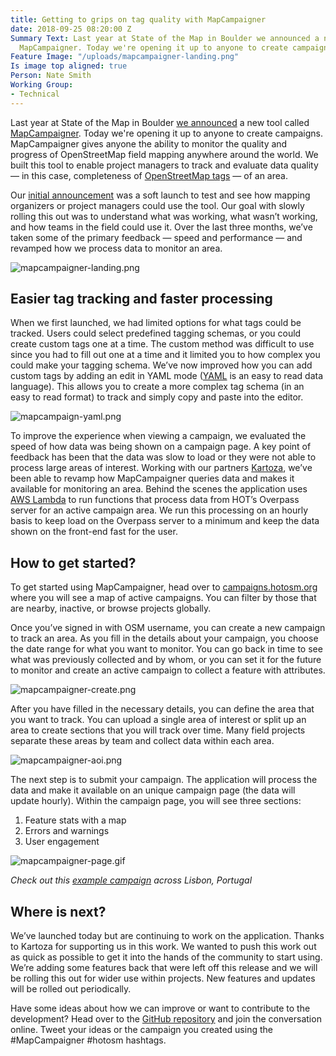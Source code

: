 ```yaml
---
title: Getting to grips on tag quality with MapCampaigner
date: 2018-09-25 08:20:00 Z
Summary Text: Last year at State of the Map in Boulder we announced a new tool called
  MapCampaigner. Today we're opening it up to anyone to create campaigns.
Feature Image: "/uploads/mapcampaigner-landing.png"
Is image top aligned: true
Person: Nate Smith
Working Group:
- Technical
---
```


Last year at State of the Map in Boulder [we announced](https://2017.stateofthemap.us/program/humanitarian-openstreetmap-team.html) a new tool called [MapCampaigner](https://campaigns.hotosm.org/). Today we're opening it up to anyone to create campaigns. MapCampaigner gives anyone the ability to monitor the quality and progress of OpenStreetMap field mapping anywhere around the world. We built this tool to enable project managers to track and evaluate data quality — in this case, completeness of [OpenStreetMap tags](https://wiki.openstreetmap.org/wiki/Tags) — of an area. 

Our [initial announcement](https://www.hotosm.org/updates/2017-08-18_field_mapping_organizer_reaches_first_major_milestone) was a soft launch to test and see how mapping organizers or project managers could use the tool. Our goal with slowly rolling this out was to understand what was working, what wasn’t working, and how teams in the field could use it. Over the last three months, we’ve taken some of the primary feedback — speed and performance — and revamped how we process data to monitor an area. 

![mapcampaigner-landing.png](/uploads/mapcampaigner-landing.png)

## Easier tag tracking and faster processing

When we first launched, we had limited options for what tags could be tracked. Users could select predefined tagging schemas, or you could create custom tags one at a time. The custom method was difficult to use since you had to fill out one at a time and it limited you to how complex you could make your tagging schema. We’ve now improved how you can add custom tags by adding an edit in YAML mode ([YAML](https://en.wikipedia.org/wiki/YAML) is an easy to read data language). This allows you to create a more complex tag schema (in an easy to read format) to track and simply copy and paste into the editor. 

![mapcampaign-yaml.png](/uploads/mapcampaign-yaml.png)

To improve the experience when viewing a campaign, we evaluated the speed of how data was being shown on a campaign page. A key point of feedback has been that the data was slow to load or they were not able to process large areas of interest. Working with our partners [Kartoza](http://kartoza.com), we’ve been able to revamp how MapCampaigner queries data and makes it available for monitoring an area. Behind the scenes the application uses [AWS Lambda](https://aws.amazon.com/lambda/) to run functions that process data from HOT’s Overpass server for an active campaign area. We run this processing on an hourly basis to keep load on the Overpass server to a minimum and keep the data shown on the front-end fast for the user. 

## How to get started?

To get started using MapCampaigner, head over to [campaigns.hotosm.org](https://campaigns.hotosm.org) where you will see a map of active campaigns. You can filter by those that are nearby, inactive, or browse projects globally. 

Once you’ve signed in with OSM username, you can create a new campaign to track an area. As you fill in the details about your campaign, you choose the date range for what you want to monitor. You can go back in time to see what was previously collected and by whom, or you can set it for the future to monitor and create an active campaign to collect a feature with attributes. 

![mapcampaigner-create.png](/uploads/mapcampaigner-create.png)

After you have filled in the necessary details, you can define the area that you want to track. You can upload a single area of interest or split up an area to create sections that you will track over time. Many field projects separate these areas by team and collect data within each area. 

![mapcampaigner-aoi.png](/uploads/mapcampaigner-aoi.png)

The next step is to submit your campaign. The application will process the data and make it available on an unique campaign page (the data will update hourly). Within the campaign page, you will see three sections: 

1. Feature stats with a map
2. Errors and warnings
3. User engagement 

![mapcampaigner-page.gif](/uploads/mapcampaigner-page.gif)

*Check out this [example campaign](https://campaigns.hotosm.org/campaign/2d9946dc09a94ee8989fb3672fec44f9) across Lisbon, Portugal*

## Where is next?

We’ve launched today but are continuing to work on the application. Thanks to Kartoza for supporting us in this work. We wanted to push this work out as quick as possible to get it into the hands of the community to start using. We’re adding some features back that were left off this release and we will be rolling this out for wider use within projects. New features and updates will be rolled out periodically. 

Have some ideas about how we can improve or want to contribute to the development? Head over to the [GitHub repository](https://github.com/hotosm/MapCampaigner) and join the conversation online. Tweet your ideas or the campaign you created using the #MapCampaigner #hotosm hashtags. 